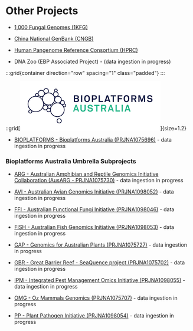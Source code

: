 <!--
Content to display at /projects
-->


# Other Projects


- [1,000 Fungal Genomes (1KFG)](/projects/1KFG)

- [China National GenBank (CNGB)](/projects/CNGB)

- [Human Pangenome Reference Consortium (HPRC)](/projects/HPRC)

- DNA Zoo (EBP Associated Project) - (data ingestion in progress)

:::grid{container direction="row" spacing="1" class="padded"}
:::

::grid[![GoaT](/static/images/Bioplatforms.png)]{size=1.2}

- [BIOPLATFORMS - Bioplatforms Australia (PRJNA1075696)](/projects/BIOPLATFORMS) - data ingestion in progress

### Bioplatforms Australia Umbrella Subprojects

- [ARG - Australian Amphibian and Reptile Genomics Initiative Collaboration (AusARG - PRJNA1075730)](/projects/ARG) - data ingestion in progress

- [AVI - Australian Avian Genomics Initiative (PRJNA1098052)](/projects/AVI) - data ingestion in progress

- [FFI - Australian Functional Fungi Initiative (PRJNA1098046)](/projects/FFI) - data ingestion in progress

- [FISH - Australian Fish Genomics Initiative (PRJNA1098053)](/projects/FISH) - data ingestion in progress

- [GAP - Genomics for Australian Plants (PRJNA1075727)](/projects/GAP) - data ingestion in progress

- [GBR - Great Barrier Reef - SeaQuence project (PRJNA1075702)](/projects/GBR) - data ingestion in progress

- [IPM - Integrated Pest Management Omics Initiative (PRJNA1098055)](/projects/IPM) - data ingestion in progress

- [OMG - Oz Mammals Genomics (PRJNA1075707)](/projects/OMG) - data ingestion in progress

- [PP - Plant Pathogen Initiative (PRJNA1098054)](/projects/PP) - data ingestion in progress
